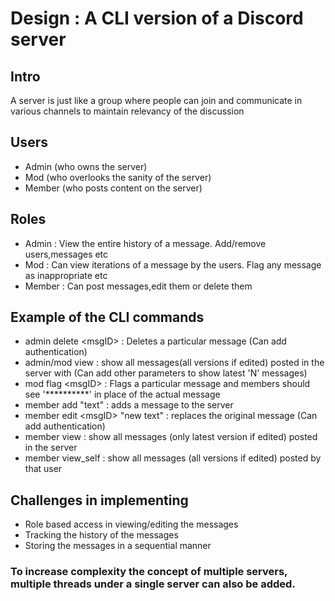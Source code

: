 # Design : A CLI version of a Discord server

## Intro
A server is just like a group where people can join and communicate in various channels to maintain relevancy of the discussion

## Users

- Admin  (who owns the server)
- Mod    (who overlooks the sanity of the server)
- Member (who posts content on the server)

## Roles

- Admin : View the entire history of a message. Add/remove users,messages etc
- Mod : Can view iterations of a message by the users. Flag any message as inappropriate etc
- Member : Can post messages,edit them or delete them

## Example of the CLI commands

- admin delete \<msgID\> : Deletes a particular message (Can add authentication)
- admin/mod view : show all messages(all versions if edited) posted in the server with (Can add other parameters to show latest 'N' messages)
- mod flag \<msgID\> : Flags a particular message and members should see '**********' in place of the actual message
- member add "text" : adds a message to the server
- member edit \<msgID\> "new text" : replaces the original message (Can add authentication)
- member view : show all messages (only latest version if edited) posted in the server
- member view_self : show all messages (all versions if edited) posted by that user

## Challenges in implementing

- Role based access in viewing/editing the messages
- Tracking the history of the messages
- Storing the messages in a sequential manner

### To increase complexity the concept of multiple servers, multiple threads under a single server can also be added.

